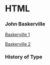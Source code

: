 HTML
====

### John Baskerville

[Baskerville 1](https://cal-orr.github.io/john_baskerville/johnbaskerville.html)

[Baskerville 2](https://cal-orr.github.io/john_baskerville/johnbaskerville2.html)


### History of Type